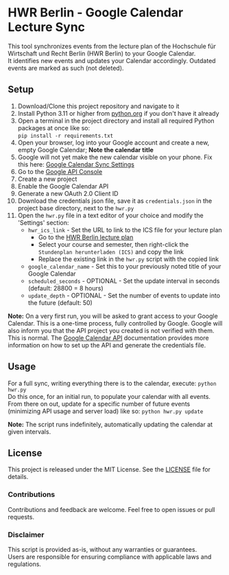 # HWR Berlin - Google Calendar Lecture Sync

This tool synchronizes events from the lecture plan of the Hochschule für Wirtschaft und Recht Berlin (HWR Berlin) to your Google Calendar.<br>
It identifies new events and updates your Calendar accordingly. Outdated events are marked as such (not deleted).

## Setup
1. Download/Clone this project repository and navigate to it
2. Install Python 3.11 or higher from [python.org](https://www.python.org/downloads/) if you don't have it already
3. Open a terminal in the project directory and install all required Python packages at once like so:<br>`pip install -r requirements.txt`
4. Open your browser, log into your Google account and create a new, empty Google Calendar; **Note the calendar title**
5. Google will not yet make the new calendar visible on your phone. Fix this here: [Google Calendar Sync Settings](https://calendar.google.com/calendar/u/0/syncselect)
6. Go to the [Google API Console](https://console.developers.google.com/apis/dashboard)
7. Create a new project
8. Enable the Google Calendar API
9. Generate a new OAuth 2.0 Client ID
10. Download the credentials json file, save it as `credentials.json` in the project base directory, next to the `hwr.py`
11. Open the `hwr.py` file in a text editor of your choice and modify the 'Settings' section:
    - `hwr_ics_link` - Set the URL to link to the ICS file for your lecture plan
        - Go to the [HWR Berlin lecture plan](https://moodle.hwr-berlin.de/fb2-stundenplan/stundenplan.php)
        - Select your course and semester, then right-click the `Stundenplan herunterladen (ICS)` and copy the link
        - Replace the existing link in the `hwr.py` script with the copied link
    - `google_calendar_name` - Set this to your previously noted title of your Google Calendar
    - `scheduled_seconds` - OPTIONAL - Set the update interval in seconds (default: 28800 = 8 hours)
    - `update_depth` - OPTIONAL - Set the number of events to update into the future (default: 50)

**Note:** On a very first run, you will be asked to grant access to your Google Calendar. This is a one-time process, fully controlled by Google.
Google will also inform you that the API project you created is not verified with them. This is normal. The [Google Calendar API](https://developers.google.com/calendar/api/quickstart/python) documentation provides more information on how to set up the API and generate the credentials file.

## Usage
For a full sync, writing everything there is to the calendar, execute: `python hwr.py`<br>
Do this once, for an initial run, to populate your calendar with all events.<br>
From there on out, update for a specific number of future events (minimizing API usage and server load) like so: `python hwr.py update`

**Note:** The script runs indefinitely, automatically updating the calendar at given intervals.

## License
This project is released under the MIT License. See the [LICENSE](LICENSE) file for details.

### Contributions
Contributions and feedback are welcome. Feel free to open issues or pull requests.

### Disclaimer
This script is provided as-is, without any warranties or guarantees.<br>
Users are responsible for ensuring compliance with applicable laws and regulations.
